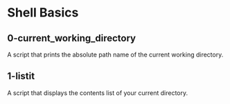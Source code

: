 # Shell Basics

## 0-current_working_directory

A script that prints the absolute path name of the current working directory.

## 1-listit

A script that displays the contents list of your current directory.
